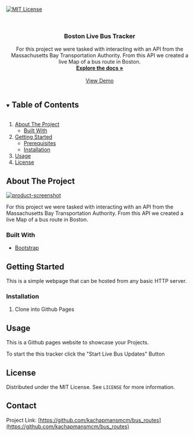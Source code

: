 [![MIT License][license-shield]][license-url]



<!-- PROJECT LOGO -->
<br />

  <h3 align="center">Boston Live Bus Tracker</h3>

  <p align="center">
    For this project we were tasked with interacting with an API from the Massachusetts Bay Transportation Authority. From this API we created a live Map of a bus route in Boston.
    <br />
    <a href="https://github.com/kachapmansmcm/bus_routes"><strong>Explore the docs »</strong></a>
    <br />
    <br />
    <a href="https://kachapmansmcm.github.io/bus_routes/">View Demo</a>
  </p>
</p>



<!-- TABLE OF CONTENTS -->
<details open="open">
  <summary><h2 style="display: inline-block">Table of Contents</h2></summary>
  <ol>
    <li>
      <a href="#about-the-project">About The Project</a>
      <ul>
        <li><a href="#built-with">Built With</a></li>
      </ul>
    </li>
    <li>
      <a href="#getting-started">Getting Started</a>
      <ul>
        <li><a href="#prerequisites">Prerequisites</a></li>
        <li><a href="#installation">Installation</a></li>
      </ul>
    </li>
    <li><a href="#usage">Usage</a></li>
    <li><a href="#license">License</a></li>
  </ol>
</details>



<!-- ABOUT THE PROJECT -->
## About The Project

[![product-screenshot]](https://kachapmansmcm.github.io/bus_routes/)

For this project we were tasked with interacting with an API from the Massachusetts Bay Transportation Authority. From this API we created a live Map of a bus route in Boston.



### Built With

* [Bootstrap](https://getbootstrap.com)




<!-- GETTING STARTED -->
## Getting Started

This is a simple webpage that can be hosted from any basic HTTP server.


### Installation

1. Clone into Github Pages


<!-- USAGE EXAMPLES -->
## Usage

This is a Github pages website to showcase your Projects.

To start the this tracker click the "Start Live Bus Updates" Button



<!-- LICENSE -->
## License

Distributed under the MIT License. See `LICENSE` for more information.



<!-- CONTACT -->
## Contact



Project Link: [https://github.com/kachapmansmcm/bus_routes](https://github.com/kachapmansmcm/bus_routes)








<!-- MARKDOWN LINKS & IMAGES -->
<!-- https://www.markdownguide.org/basic-syntax/#reference-style-links -->

[license-shield]: https://img.shields.io/badge/license-MIT-green
[license-url]: https://github.com/kachapmansmcm/kachapmansmcm.github.io/blob/main/LICENSE
[product-screenshot]: https://kachapmansmcm.github.io/assets/img/bus_tracker.png
